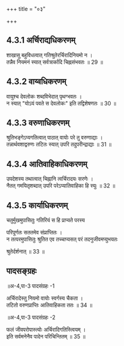 +++
title = "०३"

+++
## 4.3.1 अर्चिराद्यधिकरणम्

शाखासु बहुविधत्वात् गतिश्रुतेरर्चिरादिनियमो न ।  
तन्नैव नियमनं स्यात् सर्वत्रार्कादि चिह्नसंभवतः ॥ 29 ॥

## 4.3.2 वाय्वधिकरणम्

वायुश्च देवलोकः शब्दविभेदात् पृथग्भवतः ।  
न स्यात् "योऽयं पवते स देवलोकः" इति तद्विशेषणतः ॥ 30 ॥

## 4.3.3 वरुणाधिकरणम्

श्रुतिभङ्गेऽप्यगतित्वात् पाठात् वायोः परे तु वरुणाद्याः ।  
तन्नार्थवशाद्वरुणः तटितः स्यात् उपरि तदुपरीन्द्राद्याः ॥ 31 ॥

## 4.3.4 आतिवाहिकाधिकरणम्

उपदेशस्य तथात्वात् चिह्नानि त्वर्चिरादयः सरणेः ।  
नैतत् गमयितृशब्दात् उपरि परेऽप्यातिवाहिका हि स्युः ॥ 32 ॥

## 4.3.5 कार्याधिकरणम्

चतुर्मुखमुपासितुः गतिरियं स हि प्राप्यते परस्य

परिपूर्णतः सततमेव संप्राप्तितः ।  
न तत्परमुपासितुः श्रुतित एव तच्चाप्यसत् परं तदनुजीवमप्युभयतः

श्रुतेर्दर्शनात् ॥ 33 ॥

## पादसङ्ग्रहः
॥अ-4,पा-3 पादसंग्रहः -1

अर्चिरादेस्तु नियमो वायोः स्वर्गस्य चैकता ।  
तटितो वरुणप्राप्तिः आतिवाहिकता ततः ॥ 34 ॥

॥अ-4,पा-3 पादसंग्रहः -2

फलं जीवपरोपास्त्योः अर्चिरादिगतिस्त्वियम् ।  
इति सर्वमनेनैव पादेन परिचिन्तितम् ॥ 35 ॥
